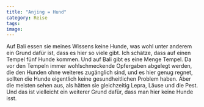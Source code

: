 ```yaml
---
title: "Anjing = Hund"
category: Reise
tags: 
image: 
---
```


Auf Bali essen sie meines Wissens keine Hunde, was wohl unter anderem ein Grund dafür ist, dass es hier so viele gibt. Ich schätze, dass auf einen Tempel fünf Hunde kommen. Und auf Bali gibt es eine Menge Tempel. Da vor den Tempeln immer wohlschmeckende Opfergaben abgelegt werden, die den Hunden ohne weiteres zugänglich sind, und es hier genug regnet, sollten die Hunde eigentlich keine gesundheitlichen Problem haben. Aber die meisten sehen aus, als hätten sie gleichzeitig Lepra, Läuse und die Pest. Und das ist vielleicht ein weiterer Grund dafür, dass man hier keine Hunde isst.